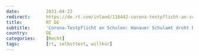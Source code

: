 ```yaml
---
date:          2021-04-23
redirect:      https://de.rt.com/inland/116442-corona-testpflicht-an-schulen-schulamt-droht-bei-verweigerung-mit-kindesentzug/
title:         RT DE
subtitle:      'Corona-Testpflicht an Schulen: Hanauer Schulamt droht bei Verweigerung mit "Kindesentzug"'
country:       DE
categories:    [Recht]
tags:          [rt, selbsttest, willkür]
---
```

